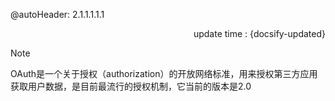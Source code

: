 @autoHeader: 2.1.1.1.1.1

<p align="right">update time : {docsify-updated}</p>

> [!Note]
>
> OAuth是一个关于授权（authorization）的开放网络标准，用来授权第三方应用获取用户数据，是目前最流行的授权机制，它当前的版本是2.0

